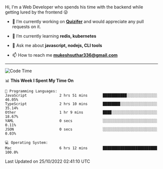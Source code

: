 Hi, I'm a Web Developer who spends his time with the backend while getting lured by the frontend 😜

- 🔭 I’m currently working on **[Quizifer](https://github.com/SutharMukesh/Quizifer/)** and would appreciate any pull requests on it.

- 🌱 I’m currently learning **redis, kubernetes**

- 💬 Ask me about **javascript, nodejs, CLI tools**

- 📫 How to reach me **mukeshsuthar336@gmail.com**

---
<!--START_SECTION:waka-->
![Code Time](http://img.shields.io/badge/Code%20Time-1%2C834%20hrs%2033%20mins-blue)

📊 **This Week I Spent My Time On** 

```text
💬 Programming Languages: 
JavaScript               2 hrs 51 mins       ███████████░░░░░░░░░░░░░░   46.05% 
TypeScript               2 hrs 10 mins       ████████░░░░░░░░░░░░░░░░░   35.14% 
Other                    1 hr 9 mins         ████░░░░░░░░░░░░░░░░░░░░░   18.67% 
YAML                     0 secs              ░░░░░░░░░░░░░░░░░░░░░░░░░   0.11% 
JSON                     0 secs              ░░░░░░░░░░░░░░░░░░░░░░░░░   0.03%

💻 Operating System: 
Mac                      6 hrs 12 mins       █████████████████████████   100.0%

```


 Last Updated on 25/10/2022 02:41:10 UTC
<!--END_SECTION:waka-->
